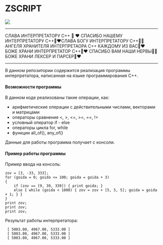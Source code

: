 # ZSCRIPT
![](https://i.pinimg.com/736x/57/46/cc/5746cc1990e9494da92e964bc48f5ca5.jpg)
***
СЛАВА ИНТЕРПРЕТАТОРУ C++ :pray: :heart: СПАСИБО НАШЕМУ ИНТЕРПРЕТАТОРУ С++:pray::heart:СЛАВА БОГУ ИНТЕРПРЕТАТОРУ С++:muscle::fire:АНГЕЛЯ ХРАНИТЕЛЯ ИНТЕРПРЕТАОРА С++ КАЖДОМУ ИЗ ВАС:muscle::heart: БОЖЕ ХРАНИ ИНТЕРПРЕТАТОР С++:pray::heart: СПАСИБО ВАМ НАШИ НЕРВЫ:muscle::fire: БОЖЕ ХРАНИ ЛЕКСЕР И ПАРСЕР:pray::heart:

***
В данном репозитории содержится реализация программы интерпретатора, написанная на языке программирования C++.
#### Возможности программы
В данном коде реализованы такие операции, как:
- арифметические операции с действительными числами, векторами и матрицами
- операторы сравнения <, >, <=, >=, ==, !=
- условный оператор if - else
- операторы цикла for, while
- функции all_of(), any_of()

Данные для работы программа получает с консоли.
#### Пример работы программы
Пример ввода на консоль:
```
zov = [3, -33, 333];
for (goida = 0; goida <= 100; goida = goida + 3)
{
    if (zov == [9, 39, 339]) { print goida; }
    else { while (goida < 1000) { zov = zov + [5, 5, 5]; goida = goida + 1; } }
}
print zov;
print zov;
print zov;
```
Результат работы интерпретатора:
```
 [ 5003.00, 4967.00, 5333.00 ]
 [ 5003.00, 4967.00, 5333.00 ]
 [ 5003.00, 4967.00, 5333.00 ]
```
